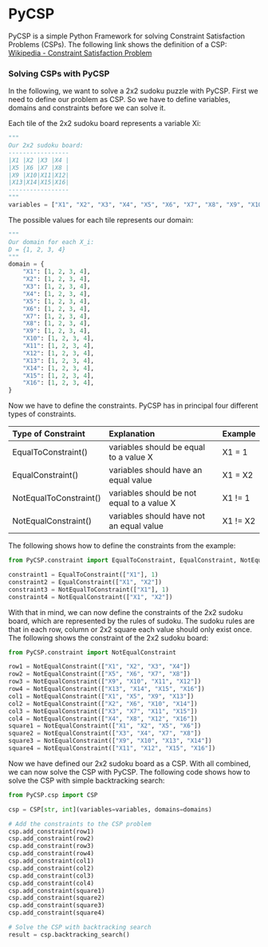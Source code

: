# PyCSP
PyCSP is a simple Python Framework for solving Constraint Satisfaction Problems (CSPs). 
The following link shows the definition of a CSP: 
[Wikipedia - Constraint Satisfaction Problem](https://en.wikipedia.org/wiki/Constraint_satisfaction_problem)

### Solving CSPs with PyCSP
In the following, we want to solve a 2x2 sudoku puzzle with PyCSP.
First we need to define our problem as CSP.
So we have to define variables, domains and constraints before we can solve it.

Each tile of the 2x2 sudoku board represents a variable Xi:
```python
"""
Our 2x2 sudoku board:
-----------------
|X1 |X2 |X3 |X4 |
|X5 |X6 |X7 |X8 |
|X9 |X10|X11|X12|
|X13|X14|X15|X16|
-----------------
"""
variables = ["X1", "X2", "X3", "X4", "X5", "X6", "X7", "X8", "X9", "X10", "X11", "X12", "X13", "X14", "X15", "X16"]
```

The possible values for each tile represents our domain:
```python
"""
Our domain for each X_i:
D = {1, 2, 3, 4}
"""
domain = {
    "X1": [1, 2, 3, 4],
    "X2": [1, 2, 3, 4],
    "X3": [1, 2, 3, 4],
    "X4": [1, 2, 3, 4],
    "X5": [1, 2, 3, 4],
    "X6": [1, 2, 3, 4],
    "X7": [1, 2, 3, 4],
    "X8": [1, 2, 3, 4],
    "X9": [1, 2, 3, 4],
    "X10": [1, 2, 3, 4],
    "X11": [1, 2, 3, 4],
    "X12": [1, 2, 3, 4],
    "X13": [1, 2, 3, 4],
    "X14": [1, 2, 3, 4],
    "X15": [1, 2, 3, 4],
    "X16": [1, 2, 3, 4],
}
```

Now we have to define the constraints.
PyCSP has in principal four different types of constraints.

| Type of Constraint     | Explanation                                | Example  |
|:-----------------------|:-------------------------------------------|:---------|
| EqualToConstraint()    | variables should be equal to a value X     | X1 = 1   |
| EqualConstraint()      | variables should have an equal value       | X1 = X2  | 
| NotEqualToConstraint() | variables should be not equal to a value X | X1 != 1  |
| NotEqualConstraint()   | variables should have not an equal value   | X1 != X2 |

The following shows how to define the constraints from the example:
```python
from PyCSP.constraint import EqualToConstraint, EqualConstraint, NotEqualToConstraint, NotEqualConstraint

constraint1 = EqualToConstraint(["X1"], 1)
constraint2 = EqualConstraint(["X1", "X2"])
constraint3 = NotEqualToConstraint(["X1"], 1)
constraint4 = NotEqualConstraint(["X1", "X2"])
```

With that in mind, we can now define the constraints of the 2x2 sudoku board, which are represented by the rules of 
sudoku.
The sudoku rules are that in each row, column or 2x2 square each value should only exist once.
The following shows the constraint of the 2x2 sudoku board:
```python
from PyCSP.constraint import NotEqualConstraint

row1 = NotEqualConstraint(["X1", "X2", "X3", "X4"])
row2 = NotEqualConstraint(["X5", "X6", "X7", "X8"])
row3 = NotEqualConstraint(["X9", "X10", "X11", "X12"])
row4 = NotEqualConstraint(["X13", "X14", "X15", "X16"])
col1 = NotEqualConstraint(["X1", "X5", "X9", "X13"])
col2 = NotEqualConstraint(["X2", "X6", "X10", "X14"])
col3 = NotEqualConstraint(["X3", "X7", "X11", "X15"])
col4 = NotEqualConstraint(["X4", "X8", "X12", "X16"])
square1 = NotEqualConstraint(["X1", "X2", "X5", "X6"])
square2 = NotEqualConstraint(["X3", "X4", "X7", "X8"])
square3 = NotEqualConstraint(["X9", "X10", "X13", "X14"])
square4 = NotEqualConstraint(["X11", "X12", "X15", "X16"])
```

Now we have defined our 2x2 sudoku board as a CSP.
With all combined, we can now solve the CSP with PyCSP.
The following code shows how to solve the CSP with simple backtracking search:
```python
from PyCSP.csp import CSP

csp = CSP[str, int](variables=variables, domains=domains)

# Add the constraints to the CSP problem
csp.add_constraint(row1)
csp.add_constraint(row2)
csp.add_constraint(row3)
csp.add_constraint(row4)
csp.add_constraint(col1)
csp.add_constraint(col2)
csp.add_constraint(col3)
csp.add_constraint(col4)
csp.add_constraint(square1)
csp.add_constraint(square2)
csp.add_constraint(square3)
csp.add_constraint(square4)

# Solve the CSP with backtracking search
result = csp.backtracking_search()
```


